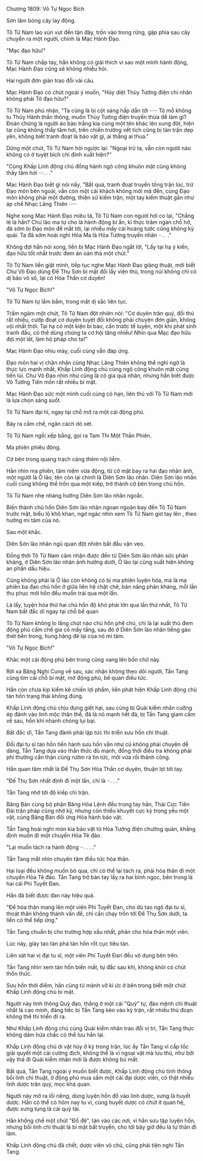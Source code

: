 




Chương 1809: Vô Tự Ngọc Bích


Sơn lâm bóng cây lay động.

Tô Tử Nam lao vùn vụt đến tận đây, trốn vào trong rừng, gặp phía sau cây chuyển ra một người, chính là Mạc Hành Đạo.

"Mạc đạo hữu!"

Tô Tử Nam chắp tay, hắn không có giải thích vì sao một mình hành động, Mạc Hành Đạo cũng sẽ không nhiều hỏi.

Hai người đơn giản trao đổi vài câu.

Mạc Hành Đạo có chút ngoài ý muốn, "Hủy diệt Thủy Tướng điện chi nhân không phải Tô đạo hữu?"

Tô Tử Nam phủ nhận, "Ta cũng là bị cột sáng hấp dẫn tới ····· Tô mỗ không tu Thủy Hành thần thông, muốn Thủy Tướng điện truyền thừa để làm gì? Đoán chừng là người áo bào trắng kia cùng một tên khác lên xung đột, hiện tại cũng không thấy tăm hơi, trên chiến trường vết tích cũng bị tàn trận dẹp yên, không biết tranh đoạt là bảo vật gì, ai thắng ai thua."

Dừng một chút, Tô Tử Nam hỏi ngược lại: "Ngoại trừ ta, vẫn còn người nào không có ở tuyệt bích chi đỉnh xuất hiện?"

"Cùng Khấp Linh động chủ đồng hành ngô công khuôn mặt cũng không thấy tăm hơi ···. . ."

Mạc Hành Đạo biết gì nói nấy, "Bất quá, tranh đoạt truyền tống trận lúc, trừ Đạo môn bên ngoài, vẫn còn một cái khách không mời mà đến, cùng Đạo môn không phải một đường, thiện sử kiếm trận, một tay kiếm thuật gần như áp chế Nhạc Lăng Thiên ·····

Nghe xong Mạc Hành Đạo miêu tả, Tô Tử Nam con ngươi hơi co lại, "Chẳng lẽ là hắn? Chư lão ma tự cho là hành động bí ẩn, kì thực trăm ngàn chỗ hở, đã sớm bị Đạo môn để mắt tới, lại nhiều mấy cái hoàng tước cũng không kỳ quái. Ta đã sớm hoài nghi Hỏa Ma là Hỏa Tướng truyền nhân ··. . ."

Không đợi hắn nói xong, liền bị Mạc Hành Đạo ngắt lời, "Lấy tại hạ ý kiến, đạo hữu tốt nhất trước đem ân oán thả một chút."

Tô Tử Nam liền giật mình, tiếp tục nghe Mạc Hành Đạo giảng thuật, mới biết Chư Vô Đạo dùng Đế Thụ Sơn bí mật đổi lấy viện thủ, trong núi không chỉ có dị bảo vô số, lại có Hóa Thần cơ duyên!

"Vô Tự Ngọc Bích!"

Tô Tử Nam tự lẩm bẩm, trong mắt dị sắc liên tục.

Trầm ngâm một chút, Tô Tử Nam đột nhiên nói: "Cơ duyên trân quý, đối thủ rất nhiều, cướp đoạt cơ duyên tuyệt đối không phải chuyện đơn giản, không vội nhất thời. Tại hạ có một kiện bí bảo, cần trước tế luyện, một khi phát sinh tranh đấu, có thể dùng chúng ta cơ hội tăng nhiều! Nhìn qua Mạc đạo hữu đợi một lát, làm hộ pháp cho ta!"

Mạc Hành Đạo nhíu mày, cuối cùng vẫn đáp ứng.

Đạo môn hai vị chân nhân cùng Nhạc Lăng Thiên không thể nghi ngờ là thực lực mạnh nhất, Khấp Linh động chủ cùng ngô công khuôn mặt cùng tiến lùi. Chư Vô Đạo nhìn như cũng là cô gia quả nhân, nhưng hắn biết được Vô Tướng Tiên môn rất nhiều bí mật.

Mạc Hành Đạo sức một mình cuối cùng có hạn, liên thủ với Tô Tử Nam mới là lựa chọn sáng suốt.

Tô Tử Nam đại hỉ, ngay tại chỗ mở ra một cái động phủ.

Bày ra cấm chế, ngăn cách dò xét.

Tô Tử Nam ngồi xếp bằng, gọi ra Tam Thi Một Thần Phiên.

Ma phiên phiêu động.

Cờ bên trong quang trạch càng thêm nội liễm.

Hắn nhìn ma phiên, tâm niệm vừa động, từ cờ mặt bay ra hai đạo nhân ảnh, một người là Ô lão, tên còn lại chính là Diên Sơn lão nhân. Diên Sơn lão nhân cuối cùng không thể trốn qua một kiếp, trở thành cờ bên trong chủ hồn.

Tô Tử Nam nhẹ nhàng hướng Diên Sơn lão nhân ngoắc.

Biến thành chủ hồn Diên Sơn lão nhân ngoan ngoãn bay đến Tô Tử Nam trước mặt, biểu lộ khô khan, ngơ ngác nhìn xem Tô Tử Nam giơ tay lên , theo hướng mi tâm của nó.

Sau một khắc.

Diên Sơn lão nhân ngũ quan đột nhiên bắt đầu vặn vẹo.

Đồng thời Tô Tử Nam cảm nhận được đến từ Diên Sơn lão nhân sức phản kháng, ở Diên Sơn lão nhân ảnh hưởng dưới, Ô lão lại cũng xuất hiện không an phận dấu hiệu.

Cũng không phải là Ô lão còn không có bị ma phiên luyện hóa, mà là ma phiên ba đạo chủ hồn ở giữa liên hệ chặt chẽ, bản năng phản kháng, mỗi lần thu phục mới hồn đều muốn trải qua một lần.

Là lấy, luyện hóa thứ hai chủ hồn độ khó phải lớn qua lần thứ nhất, Tô Tử Nam bất đắc dĩ ngay tại chỗ bế quan

Tô Tử Nam không lo lắng chút nào chủ hồn phệ chủ, chỉ là lại xuất thủ đem động phủ cấm chế gia cố mấy tầng, sau đó ở Diên Sơn lão nhân tiếng gào thét bên trong, hung hăng đè lại của nó mi tâm.

"Vô Tự Ngọc Bích!"

Khác một cái động phủ bên trong cũng vang lên bốn chữ này.

Rời xa Băng Nghi Cung về sau, xác nhận không theo dõi người, Tần Tang cũng tìm cái chỗ bí mật, mở động phủ, bế quan điều tức.

Hắn còn chưa kịp kiểm kê chiến lợi phẩm, liền phát hiện Khấp Linh động chủ tàn hồn trạng thái không đúng.

Khấp Linh động chủ chịu đựng giết hại, sau cùng bị Quái kiểm nhân cưỡng ép đánh vào linh mộc thân thể, đã là nỏ mạnh hết đà, bị Tần Tang giam cầm về sau, hồn khí nhanh chóng lụi bại.

Bất đắc dĩ, Tần Tang đành phải lập tức thi triển sưu hồn chi thuật.

Đối đại tu sĩ tàn hồn tiến hành sưu hồn vẫn như cũ không phải chuyện dễ dàng, Tần Tang dựa vào thần thức đủ mạnh, đồng thời điều tra không phải phi thường cẩn thận cùng rườm rà tin tức, mới vừa rồi thành công.

Hắn quan tâm nhất là Đế Thụ Sơn Hóa Thần cơ duyên, thuận lợi tới tay.

"Đế Thụ Sơn nhất định đi một lần, chỉ là ··. . ."

Tần Tang nhớ tới độ kiếp chi trận.

Băng Bàn cùng bộ phận Băng Hỏa Lệnh đều trong tay hắn, Thái Cực Tiên Đài trận pháp cũng nhớ kỹ, nhưng còn thiếu khuyết cực kỳ trọng yếu một vật, cùng Băng Bàn đối ứng Hỏa hành bảo vật.

Tần Tang hoài nghi món kia bảo vật từ Hỏa Tướng điện chưởng quản, khẳng định muốn đi một chuyến Hỏa Tê đảo.

"Lại muốn tách ra hành động ··. . . ."

Tần Tang mắt nhìn chuyên tâm điều tức hóa thân.

Hai loại đều không muốn bỏ qua, chỉ có thể lại tách ra, phái hóa thân đi một chuyến Hỏa Tê đảo. Tần Tang trở bàn tay lấy ra hai bình ngọc, bên trong là hai cái Phí Tuyết Đan.

Hắn đã biết được đan này hiệu quả.

"Để hóa thân mang lên một viên Phí Tuyết Đan, cho dù tao ngộ đại tu sĩ, thoát thân không thành vấn đề, chỉ cần chạy trốn tới Đế Thụ Sơn dưới, ta liền có thể tiếp ứng."

Tần Tang chuẩn bị cho trường hợp xấu nhất, phân cho hóa thân một viên.

Lúc này, giày tao tàn phá tàn hồn rốt cục tiêu tán.

Liên sát hai vị đại tu sĩ, một viên Phí Tuyết Đan đều vô dụng bên trên.

Tần Tang nhìn xem tàn hồn biến mất, tự đắc sau khi, không khỏi có chút thổn thức.

Sưu hồn thời điểm, hắn cũng từ mảnh vỡ kí ức ở bên trong biết một chút Khấp Linh động chủ bí mật.

Người này tinh thông Quỷ đạo, thắng ở một cái "Quỷ" tự, đào mệnh chi thuật nhất là cao minh, đáng tiếc bị Tần Tang kéo vào kỳ trận, rất nhiều thủ đoạn không thể thi triển đi ra.

Như Khấp Linh động chủ cùng Quái kiểm nhân trao đổi vị trí, Tần Tang thực không dám hứa chắc có thể lưu hắn lại.

Khấp Linh động chủ di vật hủy ở kỳ trong trận, lúc ấy Tần Tang vì cấp tốc giải quyết một cái cường địch, không thể là vì ngoại vật mà lưu thủ, như bởi vậy thả đi Quái kiểm nhân mới là được không bù mất.

Bất quá, Tần Tang ngoài ý muốn biết được, Khấp Linh động chủ tinh thông bồi linh chi thuật, ở động phủ mua sắm một cái đại dược viên, có thật nhiều linh dược trân quý, mọc khả quan.

Người này mở ra lối riêng, dùng luyện hồn đổ vào linh dược, xưng là huyết dược. Hắn có thể có hôm nay tu vi, cùng huyết dược có chút ít quan hệ, được xưng tụng là cái quỷ tài.

Hắn khống chế một chút "Đồ đệ", tản vào các nơi, vì hắn sưu tập luyện hồn, nhưng bồi linh chi thuật là bí mật bất truyền, cho tới bây giờ đều là tự thân đi làm.

Khấp Linh động chủ đã chết, dược viên vô chủ, cũng phải tiện nghi Tần Tang.




